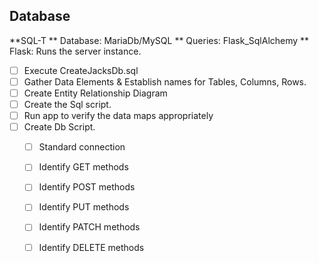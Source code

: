 
## Database
**SQL-T
** Database: MariaDb/MySQL
** Queries: Flask_SqlAlchemy
** Flask: Runs the server instance.

* [ ] Execute CreateJacksDb.sql
* [ ] Gather Data Elements & Establish names for Tables, Columns, Rows.
* [ ] Create Entity Relationship Diagram 
* [ ] Create the Sql script.
* [ ] Run app to verify the data maps appropriately
* [ ] Create Db Script.
	* [ ] Standard connection
	* [ ] Identify GET methods 
	* [ ] Identify POST methods
	* [ ] Identify PUT methods
	* [ ] Identify PATCH methods
	* [ ] Identify DELETE methods



